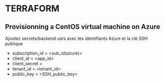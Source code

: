 # TERRAFORM
## Provisionning a CentOS virtual machine on Azure

Ajoutez secrets/backend.vars avec les identifiants Azure et la clé SSH publique

- subscription_id = <sub_id(azure)>
- client_id       = <app_id>
- client_secret   = <p-a-s-s-w-o-r-d>
- tenant_id       = <tenant_id>
- public_key      = <SSH_public_key>
